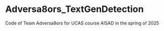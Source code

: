 # Adversa8ors_TextGenDetection
Code of Team Adversa8ors for UCAS course AISAD in the spring of 2025
